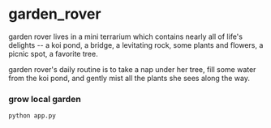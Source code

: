 # garden_rover

garden rover lives in a mini terrarium which contains nearly all of life's delights -- a koi pond, a bridge, a levitating rock, some plants and flowers, a picnic spot, a favorite tree. 

garden rover's daily routine is to take a nap under her tree, fill some water from the koi pond, and gently mist all the plants she sees along the way. 


### grow local garden
```
python app.py
```
